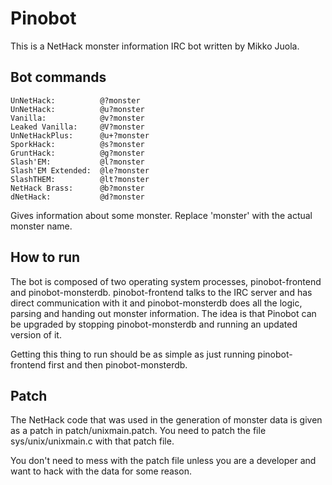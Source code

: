 Pinobot
=======

This is a NetHack monster information IRC bot written by Mikko Juola.

Bot commands
--------

    UnNetHack:          @?monster
    UnNetHack:          @u?monster
    Vanilla:            @v?monster
    Leaked Vanilla:     @V?monster
    UnNetHackPlus:      @u+?monster
    SporkHack:          @s?monster
    GruntHack:          @g?monster
    Slash'EM:           @l?monster
    Slash'EM Extended:  @le?monster
    SlashTHEM:          @lt?monster
    NetHack Brass:      @b?monster
    dNetHack:           @d?monster

Gives information about some monster. Replace 'monster' with the actual monster
name.

How to run
----------

The bot is composed of two operating system processes, pinobot-frontend and
pinobot-monsterdb. pinobot-frontend talks to the IRC server and has direct
communication with it and pinobot-monsterdb does all the logic, parsing and
handing out monster information. The idea is that Pinobot can be upgraded by
stopping pinobot-monsterdb and running an updated version of it.

Getting this thing to run should be as simple as just running pinobot-frontend
first and then pinobot-monsterdb.

Patch
-----

The NetHack code that was used in the generation of monster data is given as a
patch in patch/unixmain.patch. You need to patch the file sys/unix/unixmain.c
with that patch file.

You don't need to mess with the patch file unless you are a developer and want
to hack with the data for some reason.

